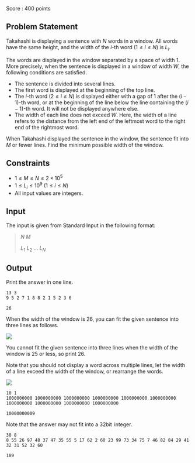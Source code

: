 Score : $400$ points

## Problem Statement

Takahashi is displaying a sentence with $N$ words in a window.
All words have the same height, and the width of the $i$-th word $(1\leq i\leq N)$ is $L _ i$.

The words are displayed in the window separated by a space of width $1$.
More precisely, when the sentence is displayed in a window of width $W$, the following conditions are satisfied.

- The sentence is divided into several lines.
- The first word is displayed at the beginning of the top line.
- The $i$-th word $(2\leq i\leq N)$ is displayed either with a gap of $1$ after the $(i-1)$-th word, or at the beginning of the line below the line containing the $(i-1)$-th word. It will not be displayed anywhere else.
- The width of each line does not exceed $W$. Here, the width of a line refers to the distance from the left end of the leftmost word to the right end of the rightmost word.

When Takahashi displayed the sentence in the window, the sentence fit into $M$ or fewer lines.
Find the minimum possible width of the window.

## Constraints

- $1\leq M\leq N\leq2\times10 ^ 5$
- $1\leq L _ i\leq10^9\ (1\leq i\leq N)$
- All input values are integers.

## Input

The input is given from Standard Input in the following format:

> $N$ $M$
> 
> $L _ 1$ $L _ 2$ $\ldots$ $L _ N$

## Output

Print the answer in one line.

```input1
13 3
9 5 2 7 1 8 8 2 1 5 2 3 6
```

```output1
26
```

When the width of the window is $26$, you can fit the given sentence into three lines as follows.

![](https://img.atcoder.jp/abc319/710c42acf58eacf40178e28a0a0b3a2c.png)

You cannot fit the given sentence into three lines when the width of the window is $25$ or less, so print $26$.

Note that you should not display a word across multiple lines, let the width of a line exceed the width of the window, or rearrange the words.

![](https://img.atcoder.jp/abc319/ed3aac3d0c0eb00c5663aa6a95023b33.png)

```input2
10 1
1000000000 1000000000 1000000000 1000000000 1000000000 1000000000 1000000000 1000000000 1000000000 1000000000
```

```output2
10000000009
```

Note that the answer may not fit into a $32\operatorname{bit}$ integer.

```input3
30 8
8 55 26 97 48 37 47 35 55 5 17 62 2 60 23 99 73 34 75 7 46 82 84 29 41 32 31 52 32 60
```

```output3
189
```